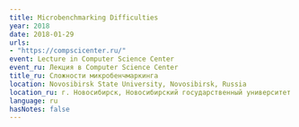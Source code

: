 ```yaml
---
title: Microbenchmarking Difficulties
year: 2018
date: 2018-01-29
urls:
- "https://compscicenter.ru/"
event: Lecture in Computer Science Center
event_ru: Лекция в Computer Science Center
title_ru: Сложности микробенчмаркинга
location: Novosibirsk State University, Novosibirsk, Russia
location_ru: г. Новосибирск, Новосибирский государственный университет
language: ru
hasNotes: false
---
```

